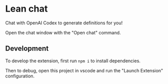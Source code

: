 # Lean chat

Chat with OpenAI Codex to generate definitions for you!

Open the chat window with the "Open chat" command.

## Development

To develop the extension, first run `npm i` to install dependencies.

Then to debug, open this project in vscode and run the "Launch Extension" configuration.